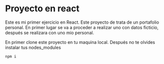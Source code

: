 # **Proyecto en react** 

Este es mi primer ejercicio en React. Este proyecto de trata de un portafolio personal. En primer lugar se va a proceder a realizar uno con datos ficticio, después se realizara con uno mío personal.

En primer clone este proyecto en tu maquina local.
Después no te olvides instalar tus nodes_modules

```
npm i
```

